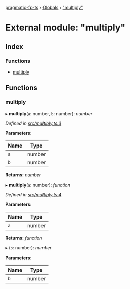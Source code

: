 [pragmatic-fp-ts](../README.md) › [Globals](../globals.md) › ["multiply"](_multiply_.md)

# External module: "multiply"

## Index

### Functions

* [multiply](_multiply_.md#multiply)

## Functions

###  multiply

▸ **multiply**(`a`: number, `b`: number): *number*

*Defined in [src/multiply.ts:3](https://github.com/hermann-p/pragmatic-fp-ts/blob/ce213e6/src/multiply.ts#L3)*

**Parameters:**

Name | Type |
------ | ------ |
`a` | number |
`b` | number |

**Returns:** *number*

▸ **multiply**(`a`: number): *function*

*Defined in [src/multiply.ts:4](https://github.com/hermann-p/pragmatic-fp-ts/blob/ce213e6/src/multiply.ts#L4)*

**Parameters:**

Name | Type |
------ | ------ |
`a` | number |

**Returns:** *function*

▸ (`b`: number): *number*

**Parameters:**

Name | Type |
------ | ------ |
`b` | number |
